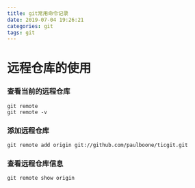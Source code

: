 ```yaml
---
title: git常用命令记录
date: 2019-07-04 19:26:21
categories: git
tags: git 
---
```


# 远程仓库的使用

### 查看当前的远程仓库
```
git remote 
git remote -v
```

### 添加远程仓库
```
git remote add origin git://github.com/paulboone/ticgit.git
```

### 查看远程仓库信息
```
git remote show origin
```
